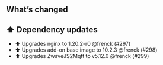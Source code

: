 ## What’s changed

## ⬆️ Dependency updates

- ⬆️ Upgrades nginx to 1.20.2-r0 @frenck (#297)
- ⬆️ Upgrades add-on base image to 10.2.3 @frenck (#298)
- ⬆️ Upgrades ZwaveJS2Mqtt to v5.12.0 @frenck (#299)
